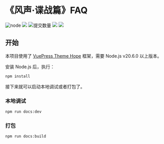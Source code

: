# 《风声·谍战篇》FAQ

![](https://img.shields.io/node/v/vuepress-theme-hope?logo=nodedotjs&color=yellow "node")
[![](https://img.shields.io/github/actions/workflow/status/CuteReimu/fengsheng-doc/jekyll-gh-pages.yml?branch=gh-pages)](https://github.com/CuteReimu/fengsheng-doc/actions/workflows/build.yml "代码分析")
![](https://img.shields.io/github/commit-activity/y/CuteReimu/fengsheng-doc/gh-pages "提交数量")
[![](https://img.shields.io/github/contributors/CuteReimu/fengsheng-doc)](https://github.com/CuteReimu/fengsheng-doc/graphs/contributors "贡献者")
[![](https://img.shields.io/github/license/CuteReimu/fengsheng-doc)](https://github.com/CuteReimu/fengsheng-doc/blob/gh-pages/LICENSE "许可协议")

## 开始

本项目使用了 [VuePress Theme Hope](https://theme-hope.vuejs.press/zh/) 框架，需要 Node.js v20.6.0 以上版本。

安装 Node.js 后，执行：

```sh
npm install
```

接下来就可以启动本地调试或者打包了。

### 本地调试

```sh
npm run docs:dev
```

### 打包

```sh
npm run docs:build
```
